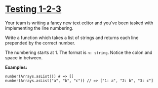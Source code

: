 # [Testing 1-2-3](https://www.codewars.com/kata/testing-1-2-3 "https://www.codewars.com/kata/54bf85e3d5b56c7a05000cf9")

Your team is writing a fancy new text editor and you've been tasked with implementing the line numbering.

Write a function which takes a list of strings and returns each line prepended by the correct number.

The numbering starts at 1. The format is `n: string`. Notice the colon and space in between.

**Examples:**
```
number(Arrays.asList()) # => []
number(Arrays.asList("a", "b", "c")) // => ["1: a", "2: b", "3: c"]
```